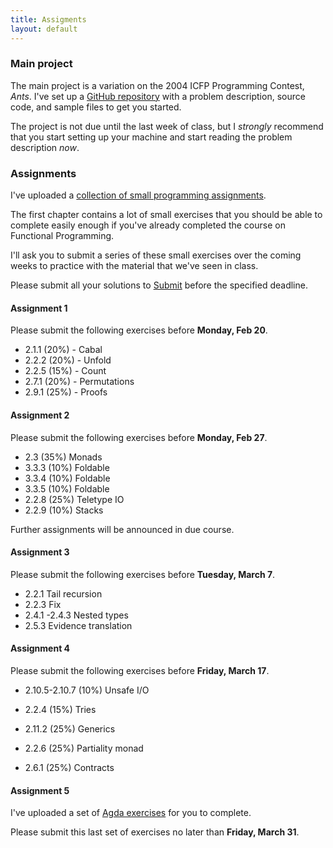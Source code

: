 ```yaml
---
title: Assigments
layout: default
---
```


### Main project

The main project is a variation on the 2004 ICFP Programming Contest,
*Ants*. I've set up a
[GitHub repository](http://www.github.com/wouter-swierstra/ants) with
a problem description, source code, and sample files to get you
started.

The project is not due until the last week of class, but I *strongly*
recommend that you start setting up your machine and start reading the
problem description *now*.

### Assignments

I've uploaded a
[collection of small programming assignments](doc/assignments.pdf).

The first chapter contains a lot of small exercises that you should be
able to complete easily enough if you've already completed the course
on Functional Programming.

I'll ask you to submit a series of these small exercises over the
coming weeks to practice with the material that we've seen in class.

Please submit all your solutions to
[Submit](http://www.cs.uu.nl/docs/submit) before the specified
deadline.

#### Assignment 1

Please submit the following exercises before **Monday, Feb 20**.

* 2.1.1 (20%) - Cabal
* 2.2.2 (20%) - Unfold
* 2.2.5 (15%) - Count
* 2.7.1 (20%) - Permutations
* 2.9.1 (25%) - Proofs

#### Assignment 2

Please submit the following exercises before **Monday, Feb 27**.

* 2.3 (35%) Monads
* 3.3.3 (10%) Foldable
* 3.3.4 (10%) Foldable
* 3.3.5 (10%) Foldable
* 2.2.8 (25%) Teletype IO
* 2.2.9 (10%) Stacks

Further assignments will be announced in due course.

#### Assignment 3

Please submit the following exercises before **Tuesday, March 7**.

* 2.2.1 Tail recursion
* 2.2.3 Fix
* 2.4.1 -2.4.3 Nested types
* 2.5.3 Evidence translation

#### Assignment 4

Please submit the following exercises before **Friday, March 17**.

* 2.10.5-2.10.7 (10%) Unsafe I/O

* 2.2.4 (15%) Tries

* 2.11.2 (25%) Generics

* 2.2.6 (25%) Partiality monad

* 2.6.1 (25%) Contracts

#### Assignment 5

I've uploaded a set of [Agda exercises](doc/Exercise.agda) for you to
complete.

Please submit this last set of exercises no later than **Friday, March 31**.


